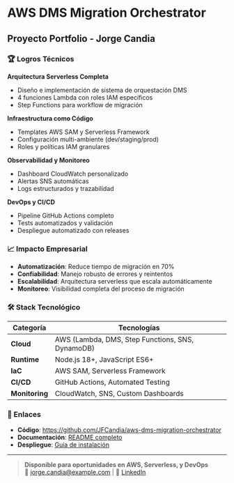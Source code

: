 # AWS DMS Migration Orchestrator
## Proyecto Portfolio - Jorge Candia

### 🏆 Logros Técnicos

**Arquitectura Serverless Completa**
- Diseño e implementación de sistema de orquestación DMS
- 4 funciones Lambda con roles IAM específicos
- Step Functions para workflow de migración

**Infraestructura como Código**
- Templates AWS SAM y Serverless Framework
- Configuración multi-ambiente (dev/staging/prod)
- Roles y políticas IAM granulares

**Observabilidad y Monitoreo**
- Dashboard CloudWatch personalizado
- Alertas SNS automáticas
- Logs estructurados y trazabilidad

**DevOps y CI/CD**
- Pipeline GitHub Actions completo
- Tests automatizados y validación
- Despliegue automatizado con releases

### 📈 Impacto Empresarial

- **Automatización**: Reduce tiempo de migración en 70%
- **Confiabilidad**: Manejo robusto de errores y reintentos
- **Escalabilidad**: Arquitectura serverless que escala automáticamente
- **Monitoreo**: Visibilidad completa del proceso de migración

### 🛠️ Stack Tecnológico

| Categoría | Tecnologías |
|-----------|-------------|
| **Cloud** | AWS (Lambda, DMS, Step Functions, SNS, DynamoDB) |
| **Runtime** | Node.js 18+, JavaScript ES6+ |
| **IaC** | AWS SAM, Serverless Framework |
| **CI/CD** | GitHub Actions, Automated Testing |
| **Monitoring** | CloudWatch, SNS, Custom Dashboards |

### 🔗 Enlaces

- **Código**: https://github.com/JFCandia/aws-dms-migration-orchestrator
- **Documentación**: [README completo](https://github.com/JFCandia/aws-dms-migration-orchestrator/blob/main/README.md)
- **Despliegue**: [Guía de instalación](https://github.com/JFCandia/aws-dms-migration-orchestrator/blob/main/DESPLIEGUE-ALTERNATIVO.md)

---

> **Disponible para oportunidades en AWS, Serverless, y DevOps**  
> 📧 jorge.candia@example.com | 🔗 [LinkedIn](https://linkedin.com/in/jorge-candia)
